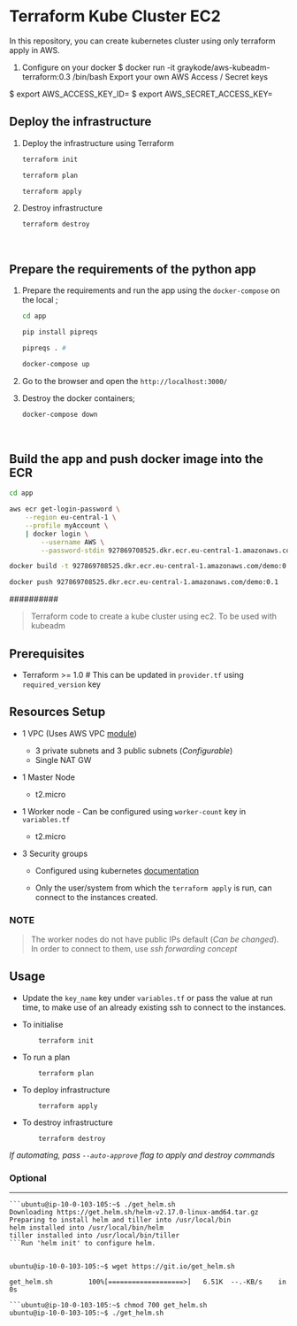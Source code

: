 # Terraform Kube Cluster EC2

In this repository, you can create kubernetes cluster using only terraform apply in AWS.



1. Configure on your docker
$ docker run -it graykode/aws-kubeadm-terraform:0.3 /bin/bash
Export your own AWS Access / Secret keys

$ export AWS_ACCESS_KEY_ID=<Your Access Key in AWS>
$ export AWS_SECRET_ACCESS_KEY=<Your Access Key in Secret>

## Deploy the infrastructure

1. Deploy the infrastructure using Terraform

    ```bash
    terraform init

    terraform plan

    terraform apply
    ```

2. Destroy infrastructure

    ```bash
    terraform destroy
    ```

<br/>

## Prepare the requirements of the python app

1. Prepare the requirements and run the app using the `docker-compose` on the local ;
    ``` bash
    cd app

    pip install pipreqs

    pipreqs . #

    docker-compose up
    ```

2. Go to the browser and open the `http://localhost:3000/`

3. Destroy the docker containers;
    ``` bash
    docker-compose down
    ```

<br/>

## Build the app and push docker image into the ECR

``` bash
cd app

aws ecr get-login-password \
    --region eu-central-1 \
    --profile myAccount \
    | docker login \
        --username AWS \
        --password-stdin 927869708525.dkr.ecr.eu-central-1.amazonaws.com

docker build -t 927869708525.dkr.ecr.eu-central-1.amazonaws.com/demo:0.1 .

docker push 927869708525.dkr.ecr.eu-central-1.amazonaws.com/demo:0.1
```






##########



> Terraform code to create a kube cluster using ec2.
> To be used with kubeadm 


## Prerequisites

- Terraform >= 1.0 # This can be updated in `provider.tf` using `required_version` key

## Resources Setup

- 1 VPC  (Uses AWS VPC [module](https://registry.terraform.io/modules/terraform-aws-modules/vpc/aws/latest))
  - 3 private subnets and 3 public subnets (*Configurable*)
  - Single NAT GW

- 1 Master Node
  - t2.micro

- 1 Worker node - Can be configured using `worker-count` key in `variables.tf`
  - t2.micro  

- 3 Security groups
  - Configured using kubernetes [documentation](https://kubernetes.io/docs/setup/production-environment/tools/kubeadm/install-kubeadm/#check-required-ports)
  
  - Only the user/system from which the `terraform apply` is run, can connect to the instances created. 


### NOTE

> The worker nodes do not have public IPs default (*Can be changed*).  
> In order to connect to them, use *ssh forwarding concept*

## Usage

- Update the `key_name` key under `variables.tf` or pass the value at run time, to make use of an already existing ssh to connect to the instances.


- To initialise
    ```shell
        terraform init
    ```

- To run a plan
    ```shell
        terraform plan
    ```

- To deploy infrastructure 
    ```shell
        terraform apply
    ```

- To destroy infrastructure 
    ```shell
        terraform destroy
    ```

*If automating, pass `--auto-approve` flag to apply and destroy commands*

### Optional


****
```helm install
```ubuntu@ip-10-0-103-105:~$ ./get_helm.sh 
Downloading https://get.helm.sh/helm-v2.17.0-linux-amd64.tar.gz
Preparing to install helm and tiller into /usr/local/bin
helm installed into /usr/local/bin/helm
tiller installed into /usr/local/bin/tiller
```Run 'helm init' to configure helm.


ubuntu@ip-10-0-103-105:~$ wget https://git.io/get_helm.sh

get_helm.sh         100%[===================>]   6.51K  --.-KB/s    in 0s      

```ubuntu@ip-10-0-103-105:~$ chmod 700 get_helm.sh 
ubuntu@ip-10-0-103-105:~$ ./get_helm.sh


